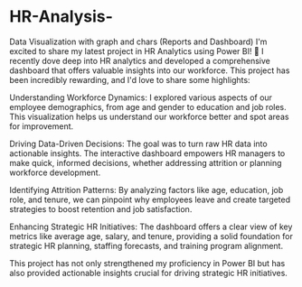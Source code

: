 # HR-Analysis-
Data Visualization with graph and chars (Reports and Dashboard) 
I'm excited to share my latest project in HR Analytics using Power BI! 🚀
I recently dove deep into HR analytics and developed a comprehensive dashboard that offers valuable insights into our workforce. This project has been incredibly rewarding, and I'd love to share some highlights:

Understanding Workforce Dynamics: I explored various aspects of our employee demographics, from age and gender to education and job roles. This visualization helps us understand our workforce better and spot areas for improvement.

Driving Data-Driven Decisions: The goal was to turn raw HR data into actionable insights. The interactive dashboard empowers HR managers to make quick, informed decisions, whether addressing attrition or planning workforce development.

Identifying Attrition Patterns: By analyzing factors like age, education, job role, and tenure, we can pinpoint why employees leave and create targeted strategies to boost retention and job satisfaction.

Enhancing Strategic HR Initiatives: The dashboard offers a clear view of key metrics like average age, salary, and tenure, providing a solid foundation for strategic HR planning, staffing forecasts, and training program alignment.

This project has not only strengthened my proficiency in Power BI but has also provided actionable insights crucial for driving strategic HR initiatives.
